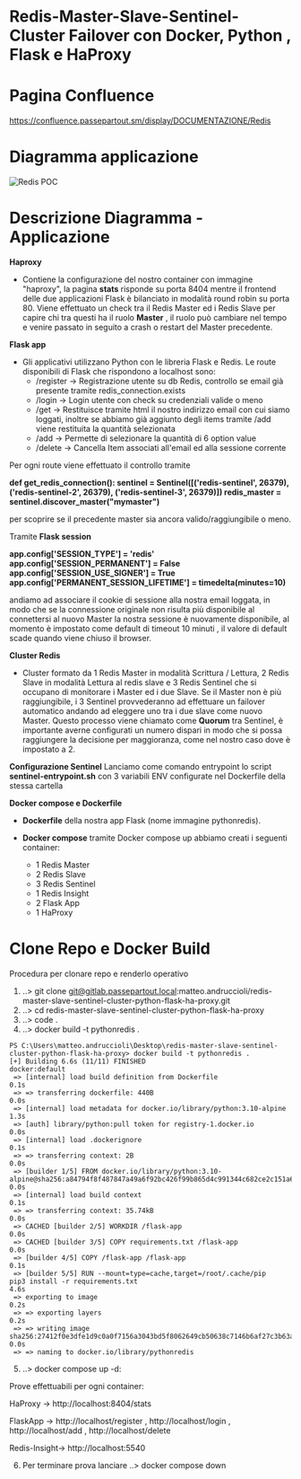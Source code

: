 # Redis-Master-Slave-Sentinel-Cluster Failover con Docker, Python , Flask e HaProxy


# Pagina Confluence 

https://confluence.passepartout.sm/display/DOCUMENTAZIONE/Redis

# Diagramma applicazione

![Redis POC](https://gitlab.passepartout.local/matteo.andruccioli/redis-master-slave-sentinel-cluster-python-flask-ha-proxy/-/raw/main/Redis-Poc.jpg)

# Descrizione Diagramma - Applicazione

**Haproxy**
- Contiene la configurazione del nostro container con immagine "haproxy", la pagina **stats** risponde su porta 8404 mentre il frontend delle due applicazioni Flask è bilanciato in modalità round robin su porta 80.
Viene effettuato un check tra il Redis Master ed i Redis Slave per capire chi tra questi ha il ruolo **Master** , il ruolo può cambiare nel tempo e venire passato in seguito a crash o restart del Master precedente.

**Flask app**
- Gli applicativi utilizzano Python con le libreria Flask e Redis.
Le route disponibili di Flask che rispondono a localhost sono:
  - /register -> Registrazione utente su db Redis, controllo se email già presente tramite redis_connection.exists
  - /login -> Login utente con check su credenziali valide o meno
  - /get -> Restituisce tramite html il nostro indirizzo email con cui siamo loggati, inoltre se abbiamo già aggiunto degli items tramite /add viene restituita la quantità selezionata
  - /add -> Permette di selezionare la quantità di 6 option value
  - /delete -> Cancella Item associati all'email ed alla sessione corrente

Per ogni route viene effettuato il controllo tramite

 **def get_redis_connection():
    sentinel = Sentinel([('redis-sentinel', 26379), ('redis-sentinel-2', 26379), ('redis-sentinel-3', 26379)])
    redis_master = sentinel.discover_master("mymaster")**

per scoprire se il precedente master sia ancora valido/raggiungibile o meno.

Tramite **Flask session**

**app.config['SESSION_TYPE'] = 'redis'
app.config['SESSION_PERMANENT'] = False
app.config['SESSION_USE_SIGNER'] = True
app.config['PERMANENT_SESSION_LIFETIME'] = timedelta(minutes=10)**

andiamo ad associare il cookie di sessione alla nostra email loggata, in modo che se la connessione originale non risulta più disponibile al connettersi al nuovo Master la nostra sessione è nuovamente disponibile, al momento è impostato come default di timeout 10 minuti , il valore di default scade quando viene chiuso il browser.

**Cluster Redis**
- Cluster formato da 1 Redis Master in modalità Scrittura / Lettura, 2 Redis Slave in modalità Lettura al redis slave e 3 Redis Sentinel che si occupano di monitorare i Master ed i due Slave.
Se il Master non è più raggiungibile, i 3 Sentinel provvederanno ad effettuare un failover automatico andando ad eleggere uno tra i due slave come nuovo Master.
Questo processo viene chiamato come **Quorum** tra Sentinel, è importante averne configurati un numero dispari in modo che si possa raggiungere la decisione per maggioranza, come nel nostro caso dove è impostato a 2.

**Configurazione Sentinel**
Lanciamo come comando entrypoint lo script **sentinel-entrypoint.sh** con 3 variabili ENV configurate nel Dockerfile della stessa cartella

**Docker compose e Dockerfile**

- **Dockerfile** della nostra app Flask (nome immagine pythonredis).
- **Docker compose** tramite Docker compose up abbiamo creati i seguenti container:
  
  - 1 Redis Master
  - 2 Redis Slave
  - 3 Redis Sentinel
  - 1 Redis Insight 
  - 2 Flask App
  - 1 HaProxy

# Clone Repo e Docker Build

Procedura per clonare repo e renderlo operativo

1) ..>  git clone git@gitlab.passepartout.local:matteo.andruccioli/redis-master-slave-sentinel-cluster-python-flask-ha-proxy.git
2) ..> cd redis-master-slave-sentinel-cluster-python-flask-ha-proxy
3) ..> code .
4) ..> docker build -t pythonredis .

```
PS C:\Users\matteo.andruccioli\Desktop\redis-master-slave-sentinel-cluster-python-flask-ha-proxy> docker build -t pythonredis .
[+] Building 6.6s (11/11) FINISHED                                                                                                                                                  docker:default
 => [internal] load build definition from Dockerfile                                                                                                                                          0.1s
 => => transferring dockerfile: 440B                                                                                                                                                          0.0s
 => [internal] load metadata for docker.io/library/python:3.10-alpine                                                                                                                         1.3s
 => [auth] library/python:pull token for registry-1.docker.io                                                                                                                                 0.0s
 => [internal] load .dockerignore                                                                                                                                                             0.1s
 => => transferring context: 2B                                                                                                                                                               0.0s
 => [builder 1/5] FROM docker.io/library/python:3.10-alpine@sha256:a84794f8f487847a49a6f92bc426f99b865d4c991344c682ce2c151a64c3d79b                                                           0.0s
 => [internal] load build context                                                                                                                                                             0.1s
 => => transferring context: 35.74kB                                                                                                                                                          0.0s
 => CACHED [builder 2/5] WORKDIR /flask-app                                                                                                                                                   0.0s
 => CACHED [builder 3/5] COPY requirements.txt /flask-app                                                                                                                                     0.0s
 => [builder 4/5] COPY /flask-app /flask-app                                                                                                                                                  0.1s
 => [builder 5/5] RUN --mount=type=cache,target=/root/.cache/pip     pip3 install -r requirements.txt                                                                                         4.6s 
 => exporting to image                                                                                                                                                                        0.2s 
 => => exporting layers                                                                                                                                                                       0.2s 
 => => writing image sha256:27412f0e3dfe1d9c0a0f7156a3043bd5f8062649cb50638c7146b6af27c3b63a                                                                                                  0.0s 
 => => naming to docker.io/library/pythonredis   
```

5) ..> docker compose up -d:

Prove effettuabili per ogni container:

HaProxy -> http://localhost:8404/stats

FlaskApp -> http://localhost/register , http://localhost/login , http://localhost/add , http://localhost/delete 

Redis-Insight-> http://localhost:5540

6) Per terminare prova lanciare ..> docker compose down 

